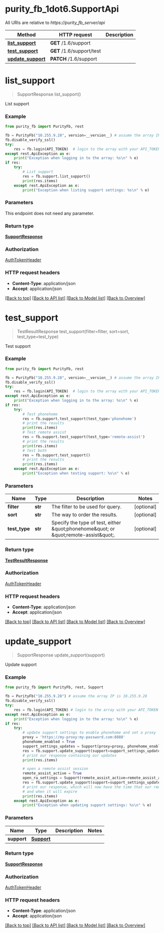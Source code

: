 # purity_fb_1dot6.SupportApi

All URIs are relative to *https://purity_fb_server/api*

Method | HTTP request | Description
------------- | ------------- | -------------
[**list_support**](SupportApi.md#list_support) | **GET** /1.6/support | 
[**test_support**](SupportApi.md#test_support) | **GET** /1.6/support/test | 
[**update_support**](SupportApi.md#update_support) | **PATCH** /1.6/support | 


# **list_support**
> SupportResponse list_support()



List support

### Example 
```python
from purity_fb import PurityFb, rest

fb = PurityFb("10.255.9.28", version=__version__) # assume the array IP is 10.255.9.28
fb.disable_verify_ssl()
try:
    res = fb.login(API_TOKEN)  # login to the array with your API_TOKEN
except rest.ApiException as e:
    print("Exception when logging in to the array: %s\n" % e)
if res:
    try:
        # List support
        res = fb.support.list_support()
        print(res.items)
    except rest.ApiException as e:
        print("Exception when listing support settings: %s\n" % e)
```

### Parameters
This endpoint does not need any parameter.

### Return type

[**SupportResponse**](SupportResponse.md)

### Authorization

[AuthTokenHeader](index.md#AuthTokenHeader)

### HTTP request headers

 - **Content-Type**: application/json
 - **Accept**: application/json

[[Back to top]](#) [[Back to API list]](index.md#endpoint-properties) [[Back to Model list]](index.md#documentation-for-models) [[Back to Overview]](index.md)

# **test_support**
> TestResultResponse test_support(filter=filter, sort=sort, test_type=test_type)



Test support

### Example 
```python
from purity_fb import PurityFb, rest

fb = PurityFb("10.255.9.28", version=__version__) # assume the array IP is 10.255.9.28
fb.disable_verify_ssl()
try:
    res = fb.login(API_TOKEN)  # login to the array with your API_TOKEN
except rest.ApiException as e:
    print("Exception when logging in to the array: %s\n" % e)
if res:
    try:
        # Test phonehome
        res = fb.support.test_support(test_type='phonehome')
        # print the results
        print(res.items)
        # Test remote assist
        res = fb.support.test_support(test_type='remote-assist')
        # print the results
        print(res.items)
        # Test both
        res = fb.support.test_support()
        # print the results
        print(res.items)
    except rest.ApiException as e:
        print("Exception when testing support: %s\n" % e)
```

### Parameters

Name | Type | Description  | Notes
------------- | ------------- | ------------- | -------------
 **filter** | **str**| The filter to be used for query. | [optional] 
 **sort** | **str**| The way to order the results. | [optional] 
 **test_type** | **str**| Specify the type of test, either \&quot;phonehome\&quot; or \&quot;remote-assist\&quot;. | [optional] 

### Return type

[**TestResultResponse**](TestResultResponse.md)

### Authorization

[AuthTokenHeader](index.md#AuthTokenHeader)

### HTTP request headers

 - **Content-Type**: application/json
 - **Accept**: application/json

[[Back to top]](#) [[Back to API list]](index.md#endpoint-properties) [[Back to Model list]](index.md#documentation-for-models) [[Back to Overview]](index.md)

# **update_support**
> SupportResponse update_support(support)



Update support

### Example 
```python
from purity_fb import PurityFb, rest, Support

fb = PurityFb("10.255.9.28") # assume the array IP is 10.255.9.28
fb.disable_verify_ssl()
try:
    res = fb.login(API_TOKEN) # login to the array with your API_TOKEN
except rest.ApiException as e:
    print("Exception when logging in to the array: %s\n" % e)
if res:
    try:
        # update support settings to enable phonehome and set a proxy
        proxy = 'https://my-proxy:my-password.com:8888'
        phonehome_enabled = True
        support_settings_updates = Support(proxy=proxy, phonehome_enabled=phonehome_enabled)
        res = fb.support.update_support(support=support_settings_updates)
        # print our response containing our updates
        print(res.items)

        # open a remote assist session
        remote_assist_active = True
        open_ra_settings = Support(remote_assist_active=remote_assist_active)
        res = fb.support.update_support(support=support_settings_updates)
        # print our response, which will now have the time that our remote assist session was opened
        # and when it will expire
        print(res.items)
    except rest.ApiException as e:
        print("Exception when updating support settings: %s\n" % e)
```

### Parameters

Name | Type | Description  | Notes
------------- | ------------- | ------------- | -------------
 **support** | [**Support**](Support.md)|  | 

### Return type

[**SupportResponse**](SupportResponse.md)

### Authorization

[AuthTokenHeader](index.md#AuthTokenHeader)

### HTTP request headers

 - **Content-Type**: application/json
 - **Accept**: application/json

[[Back to top]](#) [[Back to API list]](index.md#endpoint-properties) [[Back to Model list]](index.md#documentation-for-models) [[Back to Overview]](index.md)

